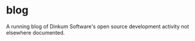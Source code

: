 blog
====

A running blog of Dinkum Software's open source development activity not elsewhere documented.
